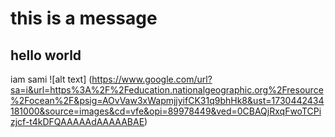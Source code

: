 # this is a message
hello world <br>
---
iam sami
![alt text] (https://www.google.com/url?sa=i&url=https%3A%2F%2Feducation.nationalgeographic.org%2Fresource%2Focean%2F&psig=AOvVaw3xWapmjjyifCK31q9bhHk8&ust=1730442434181000&source=images&cd=vfe&opi=89978449&ved=0CBAQjRxqFwoTCPizjcf-t4kDFQAAAAAdAAAAABAE)
